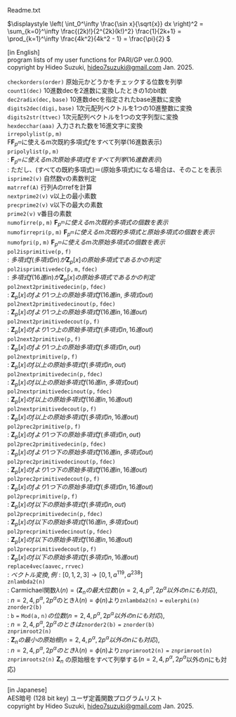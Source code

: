 Readme.txt

$\displaystyle  \left( \int_0^\infty \frac{\sin x}{\sqrt{x}} dx \right)^2 =   \sum_{k=0}^\infty \frac{(2k)!}{2^{2k}(k!)^2} \frac{1}{2k+1} =   \prod_{k=1}^\infty \frac{4k^2}{4k^2 - 1} = \frac{\pi}{2} $


[in English]  
program lists of my user functions for PARI/GP ver.0.900.  
copyright by Hideo Suzuki, hideo7suzuki@gmail.com  Jan. 2025.  


$\mathtt{checkorders(order)}$ 原始元かどうかをチェックする位数を列挙  
$\mathtt{count1(dec)}$ 10進数decを2進数に変換したときの1のbit数  
$\mathtt{dec2radix(dec,base)}$ 10進数decを指定されたbase進数に変換  
$\mathtt{digits2dec(digi,base)}$ 1次元配列ベクトルを1つの10進整数に変換  
$\mathtt{digits2str(ttvec)}$ 1次元配列ベクトルを1つの文字列型に変換  
$\mathtt{hexdecchar(aaa)}$ 入力された数を16進文字に変換  
$\mathtt{irrepolylist(p,m)}$  
  <mi mathvariant="unicode-math">F</mi>$\mathbf{F}_{p^m}$に使える$m$次既約多項式$f$をすべて列挙(16進数表示)  
$\mathtt{pripolylist(p,m)}$   
:  $\mathbf{F}_{p^m}に使えるm次原始多項式fをすべて列挙(16進数表示)$  
:  ただし、(すべての既約多項式)＝(原始多項式)になる場合は、そのことを表示  
$\mathtt{isprime2(v)}$ 自然数vの素数判定  
$\mathtt{matrref(A)}$ 行列Aのrrefを計算  
$\mathtt{nextprime2(v)}$ v以上の最小素数  
$\mathtt{precprime2(v)}$ v以下の最大の素数  
$\mathtt{prime2(v)}$ v番目の素数  
$\mathtt{numofirre(p,m)}$ $\mathbf{F}_{p^m}に使えるm次既約多項式の個数を表示$  
$\mathtt{numofirrepri(p,m)}$ $\mathbf{F}_{p^m}に使えるm次既約多項式と原始多項式の個数を表示$  
$\mathtt{numofpri(p,m)}$ $\mathbf{F}_{p^m}に使えるm次原始多項式の個数を表示$  
$\mathtt{pol2isprimitive(p,f)}$   
:  $多項式f(多項式in)が\mathbf{Z}_p[x]の原始多項式であるかの判定$  
$\mathtt{pol2isprimitivedec(p,m,fdec)}$   
:  $多項式f(16進in)が\mathbf{Z}_p[x]の原始多項式であるかの判定$  
$\mathtt{pol2next2primitivedecin(p,fdec)}$   
:  $\mathbf{Z}_p[x]のfより1つ上の原始多項式f(16進in,多項式out)$  
$\mathtt{pol2next2primitivedecinout(p,fdec)}$   
:  $\mathbf{Z}_p[x]のfより1つ上の原始多項式f(16進in,16進out)$  
$\mathtt{pol2next2primitivedecout(p,f)}$   
:  $\mathbf{Z}_p[x]のfより1つ上の原始多項式f(多項式in,16進out)$  
$\mathtt{pol2next2primitive(p,f)}$   
:  $\mathbf{Z}_p[x]のfより1つ上の原始多項式f(多項式in,out)$  
$\mathtt{pol2nextprimitive(p,f)}$   
:  $\mathbf{Z}_p[x]のf以上の原始多項式f(多項式in,out)$  
$\mathtt{pol2nextprimitivedecin(p,fdec)}$   
:  $\mathbf{Z}_p[x]のf以上の原始多項式f(16進in,多項式out)$  
$\mathtt{pol2nextprimitivedecinout(p,fdec)}$   
:  $\mathbf{Z}_p[x]のf以上の原始多項式f(16進in,16進out)$  
$\mathtt{pol2nextprimitivedecout(p,f)}$   
:  $\mathbf{Z}_p[x]のf以上の原始多項式f(多項式in,16進out)$  
$\mathtt{pol2prec2primitive(p,f)}$   
:  $\mathbf{Z}_p[x]のfより1つ下の原始多項式f(多項式in,out)$  
$\mathtt{pol2prec2primitivedecin(p,fdec)}$   
:  $\mathbf{Z}_p[x]のfより1つ下の原始多項式f(16進in,多項式out)$  
$\mathtt{pol2prec2primitivedecinout(p,fdec)}$   
:  $\mathbf{Z}_p[x]のfより1つ下の原始多項式f(16進in,16進out)$  
$\mathtt{pol2prec2primitivedecout(p,f)}$   
:  $\mathbf{Z}_p[x]のfより1つ下の原始多項式f(多項式in,16進out)$  
$\mathtt{pol2precprimitive(p,f)}$   
:  $\mathbf{Z}_p[x]のf以下の原始多項式f(多項式in,out)$  
$\mathtt{pol2precprimitivedecin(p,fdec)}$   
:  $\mathbf{Z}_p[x]のf以下の原始多項式f(16進in,多項式out)$  
$\mathtt{pol2precprimitivedecinout(p,fdec)}$   
:  $\mathbf{Z}_p[x]のf以下の原始多項式f(16進in,16進out)$  
$\mathtt{pol2precprimitivedecout(p,f)}$   
:  $\mathbf{Z}_p[x]のf以下の原始多項式f(多項式in,16進out)$  
$\mathtt{replace4vec(aavec,rrvec)}$   
:  $ベクトル変換, 例: [0,1,2,3] \longrightarrow [0,1,a^{119},a^{238}]$  
$\mathtt{znlambda2(n)}$   
:  Carmichael関数$\lambda(n)=(\mathbf{Z}_nの最大位数)(n = 2, 4, p^{\alpha}, 2p^{\alpha}以外のnにも対応),$  
:  $n = 2, 4, p^{\alpha}, 2p^{\alpha}$のとき$\lambda(n)=\phi(n)$より$\mathtt{znlambda2(n)=eulerphi(n)}$  
$\mathtt{znorder2(b)}$   
:  $\mathtt{b=Mod(a,n)}の位数(n = 2, 4, p^{\alpha}, 2p^{\alpha}以外のnにも対応),$   
:  $n = 2, 4, p^{\alpha}, 2p^{\alpha}のときは\mathtt{znorder2(b)=znorder(b)}$  
$\mathtt{znprimroot2(n)}$   
:  $\mathbf{Z}_n の最小の原始根(n = 2, 4, p^{\alpha}, 2p^{\alpha}以外のnにも対応),$   
:  $n = 2, 4, p^{\alpha}, 2p^{\alpha}のとき\lambda(n)=\phi(n)$より$\mathtt{znprimroot2(n)=znprimroot(n)}$  
$\mathtt{znprimroots2(n)}$  $\mathbf{Z}_n$ の原始根をすべて列挙する$(n = 2, 4, p^{\alpha}, 2p^{\alpha}$以外の$n$にも対応)  

----------

[in Japanese]  
AES暗号 (128 bit key) ユーザ定義関数プログラムリスト  
copyright by Hideo Suzuki, hideo7suzuki@gmail.com  Jan. 2025.  

